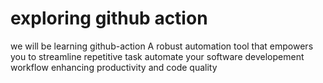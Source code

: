# exploring github action 
we will be learning github-action
A robust automation tool that empowers you to streamline repetitive task 
automate your software developement workflow 
enhancing productivity and code quality 